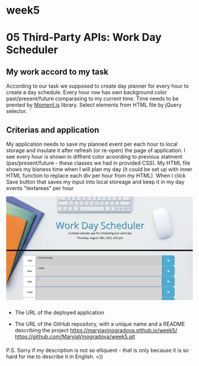 # week5
# 05 Third-Party APIs: Work Day Scheduler

## My work accord to my task

According to our task we supposed to create day planner for every hour to create a day schedule. Every hour row has own background color past/present/future comparasing to my current time. Time needs to be prented by [Moment.js](https://momentjs.com/) library. Select elements from HTML file by jQuery selector. 
``

## Criterias and application

My application needs to save my planned event per each hour to local storage and insulate it after refresh (or re-open) the page of application. I see every hour is shown in diffrent color acoording to previous statment (pas/present/future - these classes we had in provided CSS). My HTML file shows my bisness time when I will plan my day (it could be set up with inner HTML function to replace each div per hour from my HTML). When I click Save button that saves my input into local storeage and keep it in my day events "textareas" per hour

![screenshot](1.png)


###
* The URL of the deployed application

* The URL of the GitHub repository, with a unique name and a README describing the project
 https://maryiavinogradova.github.io/week5/
 https://github.com/MaryiaVinogradova/week5.git



####
P.S. Sorry if my description is not so elliquent - that is only because it is so hard for me to describe it in English. =)) 
